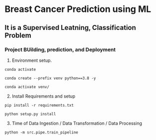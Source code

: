 # Breast Cancer Prediction using ML
## It is a Supervised Leatning, Classification Problem

### Project BUilding, prediction, and Deployment
1. Environment setup.
```
conda activate
```

``` 
conda create --prefix venv python==3.8 -y 
```

``` 
conda activate venv/ 
```

2. Install Requirements and setup

```
pip install -r requirements.txt
```

``` 
python setup.py install
 ```

3. Time of Data Ingestion / Data Transformation / Data Processing

```
python -m src.pipe.train_pipeline
```

